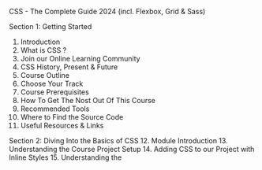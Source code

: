 CSS - The Complete Guide 2024 (incl. Flexbox, Grid & Sass)

Section 1: Getting Started
01. Introduction
02. What is CSS ?
03. Join our Online Learning Community
04. CSS History, Present & Future
05. Course Outline
06. Choose Your Track
07. Course Prerequisites
08. How To Get The Nost Out Of This Course
09. Recommended Tools
10. Where to Find the Source Code
11. Useful Resources & Links


Section 2: Diving Into the Basics of CSS
12. Module Introduction
13. Understanding the Course Project Setup
14. Adding CSS to our Project with Inline Styles
15. Understanding the <style> Tag & Creating a .css File
16. Applying Additional Styles & Importing Google Fonts
17. Theory Time - Selectors
18. Understanding the "Cascading" Style & Specificity
19. Understanding Inheritance
20. Adding Combinators
21. Theory Time - Combinators
22. Summarizinh Properties & Selectors
Quiz 1: Selectors & Combinators
Assignment 1: Time to Practice - The Basics
23. Wrap Up
24. Useful Resources & Links


Section 3: Diving Deeper into CSS
25. Module Introduction
26. Introducing the CSS Box Model
27. Understanding the Box Model
28. Understanding Margin Collapsing and Removing Default Margins
29. Deep Dive on "Margin Collapsing"
30. Theory Time - Working with Shorthand Properties
31. Applying Shorthands in Practice
32. Diving Into the Height & Width Properties
33. Understanding Box Sizing
34. Adding the Header to our Project
35. Understanding the Display Property
36. display: none vs visibility: hidden
37. HTML Refresher: Block-level vs Inline Elements
38. Applying the Display Property & Styling our Navigation Bar
39. Understanding an Unexpected "inline-block" Behaviour
40. Working with "text-decoration" & "vertical-align"
41. Styling Anchor Tags
42. Adding Pseudo Classes
43. Theory Time - Pseudo Classes & Pseudo Elements
44. Grouping Rules
45. Working with "font-weight" & "border"
46. Adding & Styling CTA-Button
47. Adding a Background Image to our Project
48. Properties Worth to Remember
Assignment 2: Time to Practice - Diving Deeper into CSS
49. Wrap Up
50. Useful Resources & Links


Section 4: More on Selectors & CSS Features
51. Module Introduction
52. Using Multiple CSS Classes & Combined Selectors
53. Classes or IDs ?
54. (Not) using !important
55. Selecting the Opposite with :not()
56. CSS & Browser Support
57. Wrap Up
Quiz 2: Rounding up The Basics
58. Useful Resources & Links


Section 5: Practicing the Basics
59. Module Introduction
60. Adding Style to our Plans
61. Working on the Recommended Plan
62. Styling the Badge with "border-radius"
63. Styling our List
64. Working on the Title and the Price of our Packages
65. Improving our Action Button
66. Understanding Outlines
67. Presenting the Core Features to the User
68. Styling the Headline of the Core Features Section
69. Preparing the Content of the Key Feature Area
70. Adding the Footer
71. What we Achieved so Far
72. Adding the Packages Page
73. Your Challenge
74. Styling the Links
75. Styling our Package Boxes
76. Adding "float" to our Package
77. Fixing the Hover Effect
78. Adding the Final Touches
79. Useful Resources & Links


Section 6: Positioning Elements with CSS
80. Module Introduction
81. Why Positioning will Improve our Website
82. Understanding Positioning - The Theory
83. Working with the "fixed" Value
84. Creating a Fixed Navigation Bar
85. Using "position" to Add a Background Image
86. Understanding the Z-Index
87. Adding a Badge to our Package
88. Styling & Positioning our Badge with "absolute" and "relative"
89. Diving Deeper into Relative Positioning
Quiz 3: Are you a "position" exprt ?
90. Working with "overflow" and Relative Positioning
91. Introducing "sticky" Positioning
92. Understanding the Stacking Context
Assignment 3: Time to Practice - Positioning
93. Wrap Up
94. Useful Resources & Links


Section 7: Positioning Elements with CSS
95. Optional: Advanced Track Introduction
96. Module Introduction
97. Understanding "background-size"
98. Working with "background-position"
99. The "background" Shorthand - Theory
100. Applying "background" Origin, Clip & Attachment
101. Using the "background" Shorthand on our Project
102. Styling Images
103. Adding the Customers Page to our Website
104. Working on the Image Layout
105. Understanding Linear Gradients
106. Applying Radial Gradients
107. Stacking Multiple Backgrounds
108. Understanding Filters
109. Adding & Styling SVGs - The Basics
110. Wrap Up
111. Useful Resources & Links


Section 8: Sizes & Units
112. Module Introduction
113. What's Wrong With Our Project Units ?
114. Where Units Matter
115. An Overview of Available Sizes & Units
116. Rules to Remember: Fixed Positioning & "%"
117. Rules to Remember: Absolute Positioning & "%"
118. Rules to Remember: Relative / Static Positioning & "%"
119. Fixing the Height 100% Issue
120. Defining the Font Size in the Root Element
121. Using "min-width/height" & "max-width/height"
122. Working with "rem" & "em"
123. Adding "rem" to Additional Properties
124. Finishing "rem"
125. Understanding the Viewport Units "vw" & "vh"
126. Windows, Viewport Units & Scrollbars
127. Choosing the Right Unit
128. Using "auto" to Center Elements
129. Cleaning Up our Code
130. Wrap Up
131. Useful Resources & Links


Section 9: Working with JavaScript & CSS
132. Module Introduction
133. Adding a Modal
134. Selecting & Manipulating Styles with JavaScript
135. Adding an Event Listener
Assignment 4: Time to Practice - Adding Styles with Javascript
136. Adding a Side Navigation Bar
137. Opening and Closing the Hamburger Menu
138. Manipulating Element Classes
139. Understanding Property Notations
140. Cleaning Up Our Code
141. Wrap Up
142. Useful Resources & Links


Section 10: Making our Website Responsive
143. Module Introduction
144. Why our Project Should Become Responsive
145. Understanding Hardware Pixels vs. Software Pixels
146. Comparing the Viewport Metatag (HTML) and Media Queries (CSS)
147. Understanding the "Viewport" Metatag
148. Designing Websites "Mobile First"
149. Adding our First Media Queries
150. Things to Keep in Mind when Working with Media Queries
151. Finding the Right Breaking Points
152. Creating the Mobile First Design for our Plans
153. Making the Plans Responsive
154. Your Challenge
Assignment 5: Time to Practice - Creating a Responsive Design with Media Queries
155. Working with Logical Operators
156. Improving the Customers Page
157. Improving the Packages Page
158. Cleaning Up the Navigation Bar
159. Positioning our Footer Correctly
160. Wrap Up
161. Useful Resources & Links


Section 11: Adding & Styling Forms
162. Module Introduction
163. Adding the Unstyled Form
164. Page Initialization
165. Understanding Advanced Attribute Selectors
166. Working on the General Layout
167. Restyling the Form Elements
168. Styling the Checkbox
169. Providing Validation Feedback
170. Styling the Signup Button
171. Fixing a Broken Link
172. Wrap Up
173. Useful Resources & Links


Section 12: Working with Text & Fonts
174. Module Introduction
175. Comparing Generic Families & Font Families
176. Understanding the Browser Settings
177. Using the Default Font Families
178. Understanding the "font-family" Syntax
179. Working with Locally Saved Fonts
180. Working with Google Fonts
181. Understanding Font Faces & "font-style"
182. Importing our Custom Fonts
183. Understanding Font Formats
184. Diving into Font Properties
185. Adding "letter-spacing"
186. Changing the Line Height
187. Applying "text-decoration" & "text-shadow"
188. Understanding the "font" Shorthand
189. Loading Performance & "font-display"
190. Wrap Up
191. Useful Resources & Links

